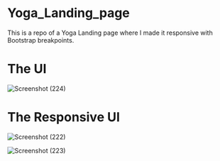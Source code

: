 # Yoga_Landing_page

This is a repo of a Yoga Landing page where I made it responsive with Bootstrap breakpoints.

# The UI

![Screenshot (224)](https://user-images.githubusercontent.com/70054440/189458870-45edb3e9-9f52-4b45-8178-b8687bd95b15.png)

# The Responsive UI

![Screenshot (222)](https://user-images.githubusercontent.com/70054440/189458878-ee6c0719-b74a-432e-b0b7-45c966eeb7fc.png)

![Screenshot (223)](https://user-images.githubusercontent.com/70054440/189458884-8a10e97d-cfc2-4587-9b01-6288eec0f44a.png)

